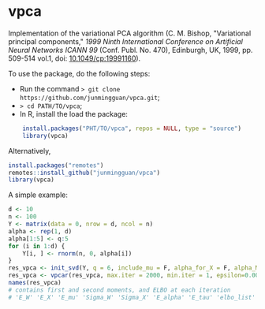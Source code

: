 # vpca
Implementation of the variational PCA algorithm (C. M. Bishop, "Variational principal components," *1999 Ninth International Conference on Artificial Neural Networks ICANN 99* (Conf. Publ. No. 470), Edinburgh, UK, 1999, pp. 509-514 vol.1, doi: [10.1049/cp:19991160](https://doi.org/10.1049/cp:19991160)).

To use the package, do the following steps:

-   Run the command `> git clone https://github.com/junmingguan/vpca.git`;
-   `> cd PATH/TO/vpca`;
-   In R, install the load the package:
```r
    install.packages("PHT/TO/vpca", repos = NULL, type = "source")
    library(vpca)
```

Alternatively,

```r
install.packages("remotes")
remotes::install_github("junmingguan/vpca")
library(vpca)
```

A simple example:
```r
d <- 10
n <- 100
Y <- matrix(data = 0, nrow = d, ncol = n)
alpha <- rep(1, d)
alpha[1:5] <- q:5
for (i in 1:d) {
    Y[i, ] <- rnorm(n, 0, alpha[i])
}
res_vpca <- init_svd(Y, q = 6, include_mu = F, alpha_for_X = F, alpha_MLE = F)
res_vpca <- vpcar(res_vpca, max.iter = 2000, min.iter = 1, epsilon=0.0001)
names(res_vpca)
# contains first and second moments, and ELBO at each iteration
# 'E_W' 'E_X' 'E_mu' 'Sigma_W' 'Sigma_X' 'E_alpha' 'E_tau' 'elbo_list'
```